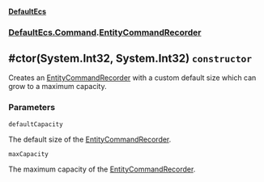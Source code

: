 #### [DefaultEcs](./DefaultEcs.md 'DefaultEcs')
### [DefaultEcs.Command](./DefaultEcs.md#DefaultEcs-Command 'DefaultEcs.Command').[EntityCommandRecorder](./DefaultEcs-Command-EntityCommandRecorder.md 'DefaultEcs.Command.EntityCommandRecorder')
## #ctor(System.Int32, System.Int32) `constructor`
Creates an [EntityCommandRecorder](./DefaultEcs-Command-EntityCommandRecorder.md 'DefaultEcs.Command.EntityCommandRecorder') with a custom default size which can grow to a maximum capacity. 
### Parameters

<a name='DefaultEcs-Command-EntityCommandRecorder--ctor(System-Int32-_System-Int32)-defaultCapacity'></a>
`defaultCapacity`

The default size of the [EntityCommandRecorder](./DefaultEcs-Command-EntityCommandRecorder.md 'DefaultEcs.Command.EntityCommandRecorder').

<a name='DefaultEcs-Command-EntityCommandRecorder--ctor(System-Int32-_System-Int32)-maxCapacity'></a>
`maxCapacity`

The maximum capacity of the [EntityCommandRecorder](./DefaultEcs-Command-EntityCommandRecorder.md 'DefaultEcs.Command.EntityCommandRecorder').
